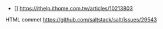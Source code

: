 


- []
https://ithelp.ithome.com.tw/articles/10213803

HTML commet
https://github.com/saltstack/salt/issues/29543